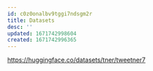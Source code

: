 ```yaml
---
id: c0z0onalbv9tggi7ndsgm2r
title: Datasets
desc: ''
updated: 1671742998604
created: 1671742996365
---
```


https://huggingface.co/datasets/tner/tweetner7